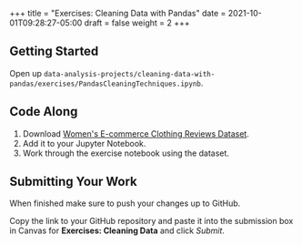 +++
title = "Exercises: Cleaning Data with Pandas"
date = 2021-10-01T09:28:27-05:00
draft = false
weight = 2
+++

## Getting Started

Open up `data-analysis-projects/cleaning-data-with-pandas/exercises/PandasCleaningTechniques.ipynb`.

## Code Along

1. Download [Women's E-commerce Clothing Reviews Dataset](https://www.kaggle.com/nicapotato/womens-ecommerce-clothing-reviews).
1. Add it to your Jupyter Notebook.
1. Work through the exercise notebook using the dataset.

## Submitting Your Work

When finished make sure to push your changes up to GitHub. 

Copy the link to your GitHub repository and paste it into the submission box in Canvas for **Exercises: Cleaning Data** and click *Submit*.
